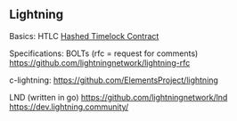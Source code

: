 ## Lightning

Basics: HTLC
[Hashed Timelock Contract](https://en.bitcoin.it/wiki/Hashed_Timelock_Contracts)

Specifications:
BOLTs (rfc = request for comments)
https://github.com/lightningnetwork/lightning-rfc

c-lightning:
https://github.com/ElementsProject/lightning


LND (written in go)
https://github.com/lightningnetwork/lnd
https://dev.lightning.community/
